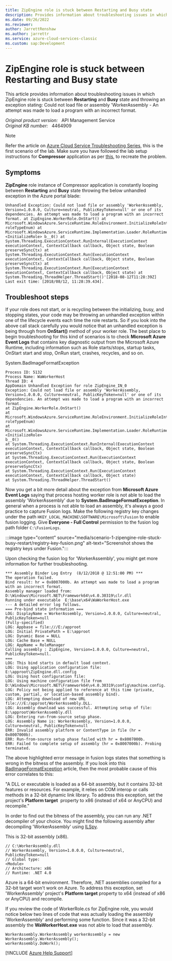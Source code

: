 ```yaml
---
title: ZipEngine role is stuck between Restarting and Busy state
description: Provides information about troubleshooting issues in which ZipEngine role is looping between Restarting and Busy state and throwing an exception
ms.date: 09/26/2022
ms.reviewer: 
author: JarrettRenshaw
ms.author: jarrettr
ms.service: azure-cloud-services-classic
ms.custom: sap:Development
---
```

# ZipEngine role is stuck between Restarting and Busy state

This article provides information about troubleshooting issues in which ZipEngine role is stuck between **Restarting** and **Busy** state and throwing an exception stating: Could not load file or assembly 'WorkerAssembly - An attempt was made to load a program with an incorrect format.

_Original product version:_ &nbsp; API Management Service  
_Original KB number:_ &nbsp; 4464909

> [!NOTE]
> Refer the article on [Azure Cloud Service Troubleshooting Series](https://support.microsoft.com/help/4466645), this is the first scenario of the lab. Make sure you have followed the lab setup instructions for **Compressor** application as per [this](https://github.com/prchanda/compressor), to recreate the problem.

## Symptoms

**ZipEngine** role instance of Compressor application is constantly looping between **Restarting** and **Busy** state throwing the below unhandled exception in the Azure portal blade:

```output
Unhandled Exception: Could not load file or assembly 'WorkerAssembly, Version=1.0.0.0, Culture=neutral, PublicKeyToken=null' or one of its dependencies. An attempt was made to load a program with an incorrect format. at ZipEngine.WorkerRole.OnStart() at Microsoft.WindowsAzure.ServiceRuntime.RoleEnvironment.InitializeRoleInternal(RoleType roleTypeEnum) at Microsoft.WindowsAzure.ServiceRuntime.Implementation.Loader.RoleRuntimeBridge. <InitializeRole> b__0() at System.Threading.ExecutionContext.RunInternal(ExecutionContext executionContext, ContextCallback callback, Object state, Boolean preserveSyncCtx) at System.Threading.ExecutionContext.Run(ExecutionContext executionContext, ContextCallback callback, Object state, Boolean preserveSyncCtx) at System.Threading.ExecutionContext.Run(ExecutionContext executionContext, ContextCallback callback, Object state) at System.Threading.ThreadHelper.ThreadStart()'[2018-08-12T11:28:39Z] Last exit time: [2018/08/12, 11:28:39.434].
```

## Troubleshoot steps

If your role does not start, or is recycling between the initializing, busy, and stopping states, your code may be throwing an unhandled exception within one of the lifecycle events each time the role restarts. So if you look into the above call stack carefully you would notice that an unhandled exception is being through from **OnStart()** method of your worker role. The best place to begin troubleshooting for this kind of scenarios is to check **Microsoft Azure Event Logs** that contains key diagnostic output from the Microsoft Azure Runtime, including information such as Role starts/stops, startup tasks, OnStart start and stop, OnRun start, crashes, recycles, and so on.

System.BadImageFormatException

```output
Process ID: 5132
Process Name: WaWorkerHost
Thread ID: 4
AppDomain Unhandled Exception for role ZipEngine_IN_0
Exception: Could not load file or assembly 'WorkerAssembly, Version=1.0.0.0, Culture=neutral, PublicKeyToken=null' or one of its dependencies. An attempt was made to load a program with an incorrect format.
at ZipEngine.WorkerRole.OnStart()
at Microsoft.WindowsAzure.ServiceRuntime.RoleEnvironment.InitializeRoleInternal(RoleType roleTypeEnum)
at Microsoft.WindowsAzure.ServiceRuntime.Implementation.Loader.RoleRuntimeBridge.
<InitializeRole>
b__0()
at System.Threading.ExecutionContext.RunInternal(ExecutionContext executionContext, ContextCallback callback, Object state, Boolean preserveSyncCtx)
at System.Threading.ExecutionContext.Run(ExecutionContext executionContext, ContextCallback callback, Object state, Boolean preserveSyncCtx)
at System.Threading.ExecutionContext.Run(ExecutionContext executionContext, ContextCallback callback, Object state)
at System.Threading.ThreadHelper.ThreadStart()
```

Now you get a bit more detail about the exception from **Microsoft Azure Event Logs** saying that process hosting worker role is not able to load the assembly 'WorkerAssembly' due to **System.BadImageFormatException**. In general when a process is not able to load an assembly, it's always a good practice to capture Fusion logs. Make the following registry key changes under the path `HKEY_LOCAL_MACHINE\SOFTWARE\Microsoft\Fusion` to enable fusion logging. Give **Everyone - Full Control** permission to the fusion log path folder `C:\FusionLogs`.

:::image type="content" source="media/scenario-1-zipengine-role-stuck-busy-restart/registry-key-fusion.png" alt-text="Screenshot shows the registry keys under Fusion.":::

Upon checking the fusion log for 'WorkerAssembly', you might get more information for further troubleshooting.

```output
*** Assembly Binder Log Entry  (8/12/2018 @ 12:51:00 PM) ***
The operation failed.
Bind result: hr = 0x8007000b. An attempt was made to load a program with an incorrect format.
Assembly manager loaded from:  D:\Windows\Microsoft.NET\Framework64\v4.0.30319\clr.dll
Running under executable  E:\base\x64\WaWorkerHost.exe
--- A detailed error log follows. 
=== Pre-bind state information ===
LOG: DisplayName = WorkerAssembly, Version=1.0.0.0, Culture=neutral, PublicKeyToken=null
(Fully-specified)
LOG: Appbase = file:///E:/approot
LOG: Initial PrivatePath = E:\approot
LOG: Dynamic Base = NULL
LOG: Cache Base = NULL
LOG: AppName = RoleManager
Calling assembly : ZipEngine, Version=1.0.0.0, Culture=neutral, PublicKeyToken=null.
===
LOG: This bind starts in default load context.
LOG: Using application configuration file: E:\approot\ZipEngine.dll.config
LOG: Using host configuration file: 
LOG: Using machine configuration file from D:\Windows\Microsoft.NET\Framework64\v4.0.30319\config\machine.config.
LOG: Policy not being applied to reference at this time (private, custom, partial, or location-based assembly bind).
LOG: Attempting download of new URL file:///E:/approot/WorkerAssembly.DLL.
LOG: Assembly download was successful. Attempting setup of file: E:\approot\WorkerAssembly.dll
LOG: Entering run-from-source setup phase.
LOG: Assembly Name is: WorkerAssembly, Version=1.0.0.0, Culture=neutral, PublicKeyToken=null
ERR: Invalid assembly platform or ContentType in file (hr = 0x8007000b).
ERR: Run-from-source setup phase failed with hr = 0x8007000b.
ERR: Failed to complete setup of assembly (hr = 0x8007000b). Probing terminated.
```

The above highlighted error message in fusion logs states that something is wrong in the bitness of the assembly. If you look into this [BadImageFormatException](/dotnet/api/system.badimageformatexception?redirectedfrom=MSDN&view=netcore-3.1&preserve-view=true) article, then the most probable cause of this error correlates to this:

"A DLL or executable is loaded as a 64-bit assembly, but it contains 32-bit features or resources. For example, it relies on COM interop or calls methods in a 32-bit dynamic link library. To address this exception, set the project's **Platform target**  property to x86 (instead of x64 or AnyCPU) and recompile."

In order to find out the bitness of the assembly, you can run any .NET decompiler of your choice. You might find the following assembly after decompiling 'WorkerAssembly' using [ILSpy](https://github.com/icsharpcode/ILSpy).

This is 32-bit assembly (x86).

```output
// C:\WorkerAssembly.dll
// WorkerAssembly, Version=1.0.0.0, Culture=neutral, PublicKeyToken=null
// Global type:
<Module>
// Architecture: x86
// Runtime: .NET 4.0
```

Azure is a 64-bit environment. Therefore, .NET assemblies compiled for a 32-bit target won't work on Azure. To address this exception, set 'WorkerAssembly' project's **Platform target** property to x64 (instead of x86 or AnyCPU) and recompile.

If you review the code of WorkerRole.cs for ZipEngine role, you would notice below two lines of code that was actually loading the assembly 'WorkerAssembly' and performing some function. Since it was a 32-bit assembly the **WaWorkerHost.exe** was not able to load that assembly.

```output
WorkerAssembly.WorkerAssembly workerAssembly = new WorkerAssembly.WorkerAssembly();
workerAssembly.DoWork();
```

[!INCLUDE [Azure Help Support](../../../../includes/azure-help-support.md)]
